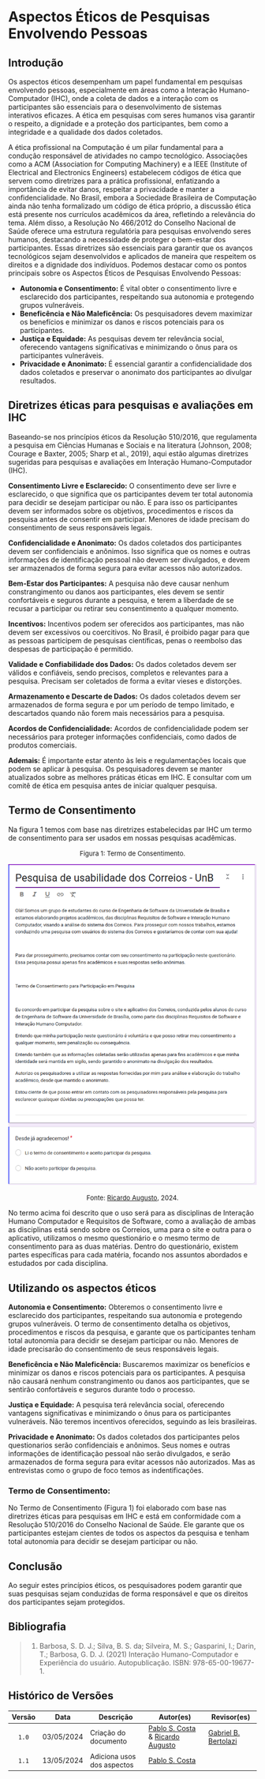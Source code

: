 # Aspectos Éticos de Pesquisas Envolvendo Pessoas

## Introdução

Os aspectos éticos desempenham um papel fundamental em pesquisas envolvendo pessoas, especialmente em áreas como a Interação Humano-Computador (IHC), onde a coleta de dados e a interação com os participantes são essenciais para o desenvolvimento de sistemas interativos eficazes. A ética em pesquisas com seres humanos visa garantir o respeito, a dignidade e a proteção dos participantes, bem como a integridade e a qualidade dos dados coletados.

A ética profissional na Computação é um pilar fundamental para a condução responsável de atividades no campo tecnológico. Associações como a ACM (Association for Computing Machinery) e a IEEE (Institute of Electrical and Electronics Engineers) estabelecem códigos de ética que servem como diretrizes para a prática profissional, enfatizando a importância de evitar danos, respeitar a privacidade e manter a confidencialidade. No Brasil, embora a Sociedade Brasileira de Computação ainda não tenha formalizado um código de ética próprio, a discussão ética está presente nos currículos acadêmicos da área, refletindo a relevância do tema. Além disso, a Resolução No 466/2012 do Conselho Nacional de Saúde oferece uma estrutura regulatória para pesquisas envolvendo seres humanos, destacando a necessidade de proteger o bem-estar dos participantes. Essas diretrizes são essenciais para garantir que os avanços tecnológicos sejam desenvolvidos e aplicados de maneira que respeitem os direitos e a dignidade dos indivíduos. Podemos destacar como os pontos principais sobre os Aspectos Éticos de Pesquisas Envolvendo Pessoas:

- **Autonomia e Consentimento:** É vital obter o consentimento livre e esclarecido dos participantes, respeitando sua autonomia e protegendo grupos vulneráveis.
- **Beneficência e Não Maleficência:** Os pesquisadores devem maximizar os benefícios e minimizar os danos e riscos potenciais para os participantes.
- **Justiça e Equidade:** As pesquisas devem ter relevância social, oferecendo vantagens significativas e minimizando o ônus para os participantes vulneráveis.
- **Privacidade e Anonimato:** É essencial garantir a confidencialidade dos dados coletados e preservar o anonimato dos participantes ao divulgar resultados.

## Diretrizes éticas para pesquisas e avaliações em IHC

Baseando-se nos princípios éticos da Resolução 510/2016, que regulamenta a pesquisa em Ciências Humanas e
Sociais e na literatura (Johnson, 2008; Courage e Baxter, 2005; Sharp et al., 2019), aqui estão algumas diretrizes sugeridas para pesquisas e avaliações em Interação Humano-Computador (IHC).

**Consentimento Livre e Esclarecido:**
O consentimento deve ser livre e esclarecido, o que significa que os participantes devem ter total autonomia para decidir se desejam participar ou não. E para isso os participantes devem ser informados sobre os objetivos, procedimentos e riscos da pesquisa antes de consentir em participar.
Menores de idade precisam do consentimento de seus responsáveis legais.

**Confidencialidade e Anonimato:**
Os dados coletados dos participantes devem ser confidenciais e anônimos. Isso significa que os nomes e outras informações de identificação pessoal não devem ser divulgados, e devem ser armazenados de forma segura para evitar acessos não autorizados.

**Bem-Estar dos Participantes:**
A pesquisa não deve causar nenhum constrangimento ou danos aos participantes, eles devem se sentir confortáveis e seguros durante a pesquisa, e terem a liberdade de se recusar a participar ou retirar seu consentimento a qualquer momento.

**Incentivos:**
Incentivos podem ser oferecidos aos participantes, mas não devem ser excessivos ou coercitivos. No Brasil, é proibido pagar para que as pessoas participem de pesquisas científicas, penas o reembolso das despesas de participação é permitido.

**Validade e Confiabilidade dos Dados:**
Os dados coletados devem ser válidos e confiáveis, sendo precisos, completos e relevantes para a pesquisa. Precisam ser coletados de forma a evitar vieses e distorções.

**Armazenamento e Descarte de Dados:**
Os dados coletados devem ser armazenados de forma segura e por um período de tempo limitado, e descartados quando não forem mais necessários para a pesquisa.

**Acordos de Confidencialidade:**
Acordos de confidencialidade podem ser necessários para proteger informações confidenciais, como dados de produtos comerciais.

**Ademais:**
É importante estar atento às leis e regulamentações locais que podem se aplicar à pesquisa. Os pesquisadores devem se manter atualizados sobre as melhores práticas éticas em IHC. E consultar com um comitê de ética em pesquisa antes de iniciar qualquer pesquisa.

## Termo de Consentimento

Na figura 1 temos com base nas diretrizes estabelecidas par IHC um termo de consentimento para ser usados em nossas pesquisas acadêmicas. 

<font size="2"><p style="text-align: center">Figura 1: Termo de Consentimento.</p></font>

<center>

![Termo de Consentimento](../assets/termo-consentimento.png)

</center>

<font size="2"><p style="text-align: center">Fonte: [Ricardo Augusto](https://github.com/avmricardo), 2024.</p></font>

No termo acima foi descrito que o uso será para as disciplinas de Interação Humano Computador e Requisitos de Software, como a avaliação de ambas as disciplinas está sendo sobre os Correios, uma para o site e outra para o aplicativo, utilizamos o mesmo questionário e o mesmo termo de consentimento para as duas matérias. Dentro do questionário, existem partes específicas para cada matéria, focando nos assuntos abordados e estudados por cada disciplina.

## Utilizando os aspectos éticos

**Autonomia e Consentimento:** Obteremos o consentimento livre e esclarecido dos participantes, respeitando sua autonomia e protegendo grupos vulneráveis. O termo de consentimento detalha os objetivos, procedimentos e riscos da pesquisa, e garante que os participantes tenham total autonomia para decidir se desejam participar ou não. Menores de idade precisarão do consentimento de seus responsáveis legais.

**Beneficência e Não Maleficência:** Buscaremos maximizar os benefícios e minimizar os danos e riscos potenciais para os participantes. A pesquisa não causará nenhum constrangimento ou danos aos participantes, que se sentirão confortáveis e seguros durante todo o processo.

**Justiça e Equidade:** A pesquisa terá relevância social, oferecendo vantagens significativas e minimizando o ônus para os participantes vulneráveis. Não teremos incentivos oferecidos, seguindo as leis brasileiras.

**Privacidade e Anonimato:** Os dados coletados dos participantes pelos questionarios serão confidenciais e anônimos. Seus nomes e outras informações de identificação pessoal não serão divulgados, e serão armazenados de forma segura para evitar acessos não autorizados. Mas as entrevistas como o grupo de foco temos as indentificações.

### Termo de Consentimento:

No Termo de Consentimento (Figura 1) foi elaborado com base nas diretrizes éticas para pesquisas em IHC e está em conformidade com a Resolução 510/2016 do Conselho Nacional de Saúde. Ele garante que os participantes estejam cientes de todos os aspectos da pesquisa e tenham total autonomia para decidir se desejam participar ou não.

## Conclusão

Ao seguir estes princípios éticos, os pesquisadores podem garantir que suas pesquisas sejam conduzidas de forma responsável e que os direitos dos participantes sejam protegidos.

## Bibliografia

> 1. Barbosa, S. D. J.; Silva, B. S. da; Silveira, M. S.; Gasparini, I.; Darin, T.; Barbosa, G. D. J. (2021) Interação Humano-Computador e Experiência do usuário. Autopublicação. ISBN: 978-65-00-19677-1.
>

## Histórico de Versões

| Versão | Data | Descrição | Autor(es) | Revisor(es) |
| :----: | :--: | --------- | ----------- | ------ |
| `1.0`  | 03/05/2024 | Criação do documento | [Pablo S. Costa](https://github.com/pabloheika) & [Ricardo Augusto](https://www.github.com/avmricardo)  | [Gabriel B. Bertolazi](https://github.com/Bertolazi) |
| `1.1`  | 13/05/2024 | Adiciona usos dos aspectos | [Pablo S. Costa](https://github.com/pabloheika)  |  |
